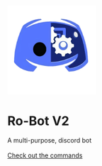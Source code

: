 <!-- _coverpage.md -->
<img src="/images/favicon.png" width="200"><br>

# **Ro-Bot V2**

A multi-purpose, discord bot<br>
<br>
[Check out the commands](https://flamebullet.github.io/Ro-Bot-V2-Webpage)